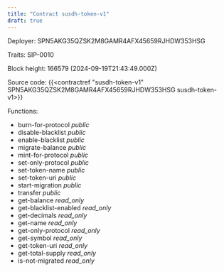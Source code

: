 ```yaml
---
title: "Contract susdh-token-v1"
draft: true
---
```

Deployer: SPN5AKG35QZSK2M8GAMR4AFX45659RJHDW353HSG

Traits:
 SIP-0010



Block height: 166579 (2024-09-19T21:43:49.000Z)

Source code: {{<contractref "susdh-token-v1" SPN5AKG35QZSK2M8GAMR4AFX45659RJHDW353HSG susdh-token-v1>}}

Functions:

* burn-for-protocol _public_
* disable-blacklist _public_
* enable-blacklist _public_
* migrate-balance _public_
* mint-for-protocol _public_
* set-only-protocol _public_
* set-token-name _public_
* set-token-uri _public_
* start-migration _public_
* transfer _public_
* get-balance _read_only_
* get-blacklist-enabled _read_only_
* get-decimals _read_only_
* get-name _read_only_
* get-only-protocol _read_only_
* get-symbol _read_only_
* get-token-uri _read_only_
* get-total-supply _read_only_
* is-not-migrated _read_only_
